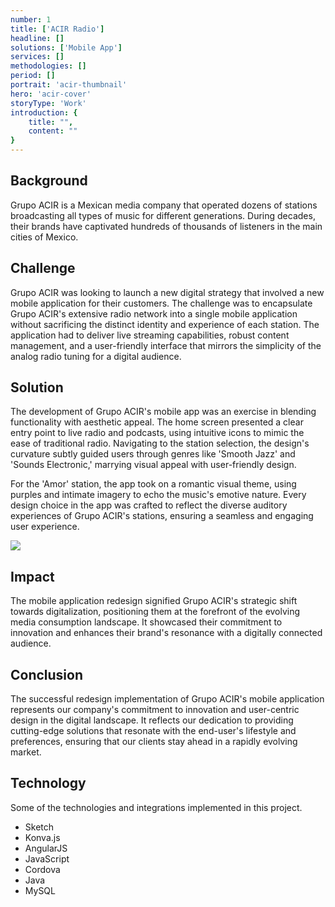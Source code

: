 ```yaml
---
number: 1
title: ['ACIR Radio']
headline: []
solutions: ['Mobile App']
services: []
methodologies: []
period: []
portrait: 'acir-thumbnail'
hero: 'acir-cover'
storyType: 'Work'
introduction: {
    title: "",
    content: ""
}
---
```


## Background 

Grupo ACIR is a Mexican media company that operated dozens of stations broadcasting all types of music for different generations. During decades, their brands have captivated hundreds of thousands of listeners in the main cities of Mexico.

## Challenge

Grupo ACIR was looking to launch a new digital strategy that involved a new mobile application for their customers. The challenge was to encapsulate Grupo ACIR's extensive radio network into a single mobile application without sacrificing the distinct identity and experience of each station. The application had to deliver live streaming capabilities, robust content management, and a user-friendly interface that mirrors the simplicity of the analog radio tuning for a digital audience.

## Solution

The development of Grupo ACIR's mobile app was an exercise in blending functionality with aesthetic appeal. The home screen presented a clear entry point to live radio and podcasts, using intuitive icons to mimic the ease of traditional radio. Navigating to the station selection, the design's curvature subtly guided users through genres like 'Smooth Jazz' and 'Sounds Electronic,' marrying visual appeal with user-friendly design.

For the 'Amor' station, the app took on a romantic visual theme, using purples and intimate imagery to echo the music's emotive nature. Every design choice in the app was crafted to reflect the diverse auditory experiences of Grupo ACIR's stations, ensuring a seamless and engaging user experience.


![](/work/acir-figure-01.jpg)

## Impact

The mobile application redesign signified Grupo ACIR's strategic shift towards digitalization, positioning them at the forefront of the evolving media consumption landscape. It showcased their commitment to innovation and enhances their brand's resonance with a digitally connected audience.

## Conclusion

The successful redesign implementation of Grupo ACIR's mobile application represents our company's commitment to innovation and user-centric design in the digital landscape. It reflects our dedication to providing cutting-edge solutions that resonate with the end-user's lifestyle and preferences, ensuring that our clients stay ahead in a rapidly evolving market.

## Technology

Some of the technologies and integrations implemented in this project.

* Sketch
* Konva.js
* AngularJS
* JavaScript
* Cordova
* Java
* MySQL